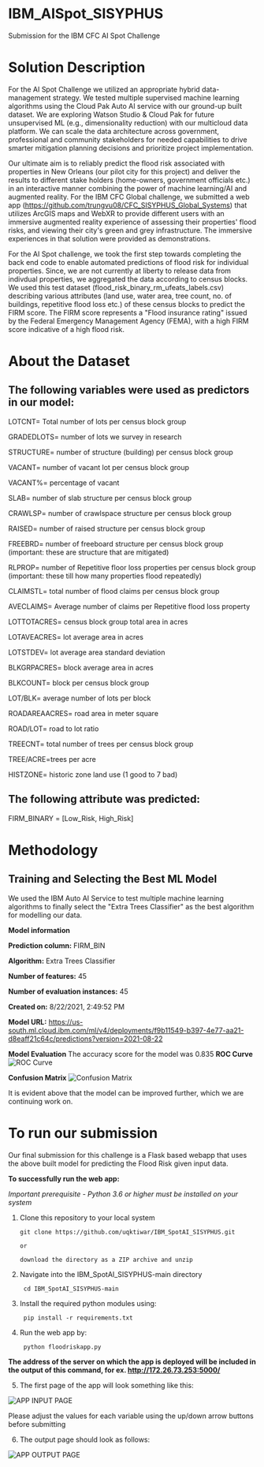 # IBM_AISpot_SISYPHUS
Submission for the IBM CFC AI Spot Challenge

# Solution Description
For the AI Spot Challenge we utilized an appropriate hybrid data-management strategy. 
We tested multiple supervised machine learning algorithms using the Cloud Pak Auto AI service with our ground-up built dataset. 
We are exploring Watson Studio & Cloud Pak for future unsupervised ML (e.g., dimensionality reduction) with our multicloud data platform. 
We can scale the data architecture across government, professional and community stakeholders for needed capabilities to drive smarter mitigation planning decisions and prioritize project implementation. 

Our ultimate aim is to reliably predict the flood risk associated with properties in New Orleans (our pilot city for this project) and deliver the results 
to different stake holders (home-owners, government officials etc.) in an interactive manner combining the power of machine learning/AI and augmented reality. 
For the IBM CFC Global challenge, we submitted a web app (https://github.com/trungvu08/CFC_SISYPHUS_Global_Systems) that utilizes ArcGIS maps and WebXR to provide different users 
with an immersive augmented reality experience of assessing their properties' flood risks, and viewing their city's green and grey infrastructure. 
The immersive experiences in that solution were provided as demonstrations.

For the AI Spot challenge, we took the first step towards completing the back end code to enable automated predictions of flood risk for individual properties.
Since, we are not currently at liberty to release data from indivdual properties, we aggregated the data according to census blocks. 
We used this test dataset (flood_risk_binary_rm_ufeats_labels.csv) describing various attributes (land use, water area, tree count, no. of buildings, repetitive flood loss etc.) of these census blocks to predict the FIRM score.
The FIRM score represents a "Flood insurance rating" issued by the Federal Emergency Management Agency (FEMA), with a high FIRM score indicative of a high flood risk. 

# About the Dataset
## The following variables were used as predictors in our model:

LOTCNT= Total number of lots per census block group

GRADEDLOTS= number of lots we survey in research

STRUCTURE= number of structure (building) per census block group

VACANT= number of vacant lot per census block group

VACANT%= percentage of vacant 

SLAB= number of slab structure per census block group

CRAWLSP= number of crawlspace structure per census block group

RAISED= number of raised structure per census block group

FREEBRD= number of freeboard structure per census block group (important: these are structure that are mitigated)

RLPROP= number of Repetitive floor loss properties per census block group (important: these till how many properties flood repeatedly)

CLAIMSTL= total number of flood claims per census block group

AVECLAIMS= Average number of claims per Repetitive flood loss property

LOTTOTACRES= census block group total area in acres

LOTAVEACRES= lot average area in acres

LOTSTDEV= lot average area standard deviation 

BLKGRPACRES= block average area in acres

BLKCOUNT= block per census block group

LOT/BLK= average number of lots per block

ROADAREAACRES= road area in meter square

ROAD/LOT= road to lot ratio

TREECNT= total number of trees per census block group

TREE/ACRE=trees per acre

HISTZONE= historic zone land use (1 good to 7 bad)

## The following attribute was predicted:

FIRM_BINARY = [Low_Risk, High_Risk]

# Methodology
## Training and Selecting the Best ML Model

We used the IBM Auto AI Service to test multiple machine learning algorithms to finally select the "Extra Trees Classifier" as the best algorithm for modelling our data. 

**Model information**

**Prediction column:** FIRM_BIN

**Algorithm:** Extra Trees Classifier

**Number of features:** 45

**Number of evaluation instances:** 45

**Created on:** 8/22/2021, 2:49:52 PM

**Model URL:** https://us-south.ml.cloud.ibm.com/ml/v4/deployments/f9b11549-b397-4e77-aa21-d8eaff21c64c/predictions?version=2021-08-22

**Model Evaluation** The accuracy score for the model was 0.835
**ROC Curve**
![ROC Curve](https://raw.githubusercontent.com/uqktiwar/IBM_SpotAI_SISYPHUS/main/ModelROC.png)

**Confusion Matrix**
![Confusion Matrix](https://raw.githubusercontent.com/uqktiwar/IBM_SpotAI_SISYPHUS/main/ConfusionMatrix.png)

It is evident above that the model can be improved further, which we are continuing work on. 


# To run our submission

Our final submission for this challenge is a Flask based webapp that uses the above built model for predicting the Flood Risk given input data. 

**To successfully run the web app:**

*Important prerequisite - Python 3.6 or higher must be installed on your system* 

1. Clone this repository to your local system

       git clone https://github.com/uqktiwar/IBM_SpotAI_SISYPHUS.git

       or

       download the directory as a ZIP archive and unzip

2. Navigate into the IBM_SpotAI_SISYPHUS-main directory

        cd IBM_SpotAI_SISYPHUS-main

3. Install the required python modules using:
        
        pip install -r requirements.txt
     
4. Run the web app by:
        
        python floodriskapp.py

**The address of the server on which the app is deployed will be included in the output of this command, for ex. http://172.26.73.253:5000/**

5. The first page of the app will look something like this:

![APP INPUT PAGE](https://raw.githubusercontent.com/uqktiwar/IBM_SpotAI_SISYPHUS/main/inpPage.png)

Please adjust the values for each variable using the up/down arrow buttons before submitting

6. The output page should look as follows: 

![APP OUTPUT PAGE](https://raw.githubusercontent.com/uqktiwar/IBM_SpotAI_SISYPHUS/main/predPage.png)














